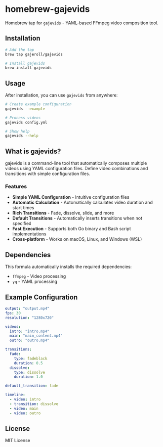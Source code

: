 # homebrew-gajevids

Homebrew tap for `gajevids` - YAML-based FFmpeg video composition tool.

## Installation

```bash
# Add the tap
brew tap gajeroll/gajevids

# Install gajevids
brew install gajevids
```

## Usage

After installation, you can use `gajevids` from anywhere:

```bash
# Create example configuration
gajevids --example

# Process videos
gajevids config.yml

# Show help
gajevids --help
```

## What is gajevids?

gajevids is a command-line tool that automatically composes multiple videos using YAML configuration files. Define video combinations and transitions with simple configuration files.

### Features

- **Simple YAML Configuration** - Intuitive configuration files
- **Automatic Calculation** - Automatically calculates video duration and start times
- **Rich Transitions** - Fade, dissolve, slide, and more
- **Default Transitions** - Automatically inserts transitions when not specified
- **Fast Execution** - Supports both Go binary and Bash script implementations
- **Cross-platform** - Works on macOS, Linux, and Windows (WSL)

## Dependencies

This formula automatically installs the required dependencies:

- `ffmpeg` - Video processing
- `yq` - YAML processing

## Example Configuration

```yaml
output: "output.mp4"
fps: 30
resolution: "1280x720"

videos:
  intro: "intro.mp4"
  main: "main_content.mp4"
  outro: "outro.mp4"

transitions:
  fade:
    type: fadeblack
    duration: 0.5
  dissolve:
    type: dissolve
    duration: 1.0

default_transition: fade

timeline:
  - video: intro
  - transition: dissolve
  - video: main
  - video: outro
```

## License

MIT License
